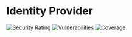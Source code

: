 # Identity Provider

[![Security Rating](https://sonarcloud.io/api/project_badges/measure?project=fragmentsio_idp&metric=security_rating)](https://sonarcloud.io/summary/new_code?id=fragmentsio_idp)
[![Vulnerabilities](https://sonarcloud.io/api/project_badges/measure?project=fragmentsio_idp&metric=vulnerabilities)](https://sonarcloud.io/summary/new_code?id=fragmentsio_idp)
[![Coverage](https://sonarcloud.io/api/project_badges/measure?project=fragmentsio_idp&metric=coverage)](https://sonarcloud.io/summary/new_code?id=fragmentsio_idp)
